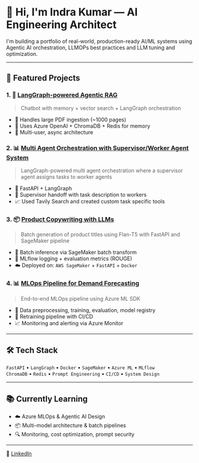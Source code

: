 # 👋 Hi, I'm Indra Kumar — AI Engineering Architect

I'm building a portfolio of real-world, production-ready AI/ML systems using Agentic AI orchestration, LLMOPs best practices and LLM tuning and optimization.

---

## 🚀 Featured Projects

### 1. 🤖 [LangGraph-powered Agentic RAG](https://github.com/indrakumar94/rag-langgraph-agenticai)
> Chatbot with memory + vector search + LangGraph orchestration
- 📄 Handles large PDF ingestion (~1000 pages)
- 🧠 Uses Azure OpenAI + ChromaDB + Redis for memory
- 🔁 Multi-user, async architecture

### 2. 📊 [Multi Agent Orchestration with Supervisor/Worker Agent System](https://github.com/indrakumar94/multiagent_orchestration_langgraph)
> LangGraph-powered multi agent orchestration where a supervisor agent assigns tasks to worker agents
- 🧹 FastAPI + LangGraph
- 🔁 Supervisor handoff with task description to workers
- 📈 Used Tavily Search and created custom task specific tools
  
### 3. 📦 [Product Copywriting with LLMs](https://github.com/your-username/product-copywriter-llm)
> Batch generation of product titles using Flan-T5 with FastAPI and SageMaker pipeline
- 🔁 Batch inference via SageMaker batch transform
- 🧪 MLflow logging + evaluation metrics (ROUGE)
- ☁️ Deployed on: `AWS SageMaker` + `FastAPI` + `Docker`

### 4. 📊 [MLOps Pipeline for Demand Forecasting](https://github.com/your-username/demand-forecasting-pipeline)
> End-to-end MLOps pipeline using Azure ML SDK
- 🧹 Data preprocessing, training, evaluation, model registry
- 🔁 Retraining pipeline with CI/CD
- 📈 Monitoring and alerting via Azure Monitor

---

## 🛠 Tech Stack

`FastAPI` • `LangGraph` • `Docker` • `SageMaker` • `Azure ML` • `MLflow`  
`ChromaDB` • `Redis` • `Prompt Engineering` • `CI/CD` • `System Design`

---

## 📚 Currently Learning

- ☁️ Azure MLOps & Agentic AI Design
- 📦 Multi-model architecture & batch pipelines
- 🔍 Monitoring, cost optimization, prompt security

---

🔗 [LinkedIn](https://www.linkedin.com/in/indra-kumar/) 
